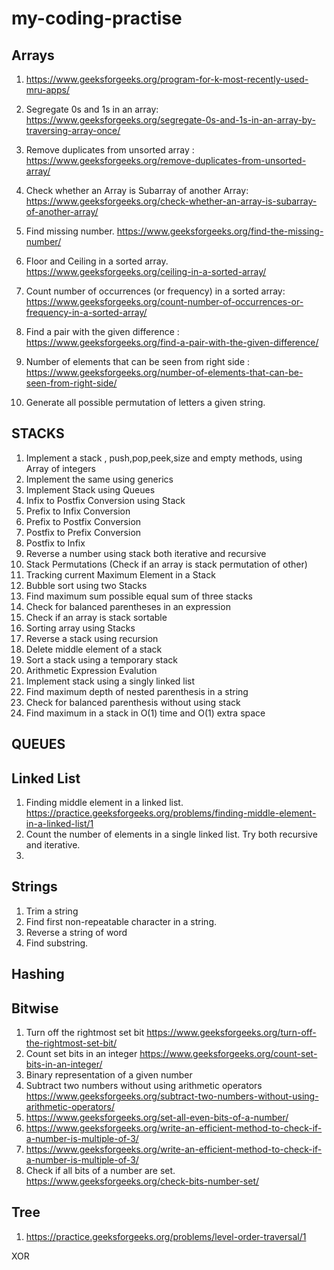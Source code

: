 # my-coding-practise

## Arrays
1. https://www.geeksforgeeks.org/program-for-k-most-recently-used-mru-apps/
2. Segregate 0s and 1s in an array: https://www.geeksforgeeks.org/segregate-0s-and-1s-in-an-array-by-traversing-array-once/
3. Remove duplicates from unsorted array : https://www.geeksforgeeks.org/remove-duplicates-from-unsorted-array/
4. Check whether an Array is Subarray of another Array: https://www.geeksforgeeks.org/check-whether-an-array-is-subarray-of-another-array/
5. Find missing number. https://www.geeksforgeeks.org/find-the-missing-number/
6. Floor and Ceiling in a sorted array. https://www.geeksforgeeks.org/ceiling-in-a-sorted-array/
7. Count number of occurrences (or frequency) in a sorted array: https://www.geeksforgeeks.org/count-number-of-occurrences-or-frequency-in-a-sorted-array/
8. Find a pair with the given difference : https://www.geeksforgeeks.org/find-a-pair-with-the-given-difference/
9. Number of elements that can be seen from right side : https://www.geeksforgeeks.org/number-of-elements-that-can-be-seen-from-right-side/

10. Generate all possible permutation of letters a given string.





## STACKS
1. Implement a stack , push,pop,peek,size and empty methods, using Array of integers
2. Implement the same using generics
3. Implement Stack using Queues
4. Infix to Postfix Conversion using Stack
5. Prefix to Infix Conversion
6. Prefix to Postfix Conversion
7. Postfix to Prefix Conversion
8. Postfix to Infix
10. Reverse a number using stack both iterative and recursive
11. Stack Permutations (Check if an array is stack permutation of other)
12. Tracking current Maximum Element in a Stack
13. Bubble sort using two Stacks
14. Find maximum sum possible equal sum of three stacks
15. Check for balanced parentheses in an expression
16. Check if an array is stack sortable
17. Sorting array using Stacks
18. Reverse a stack using recursion
19. Delete middle element of a stack
20. Sort a stack using a temporary stack
21. Arithmetic Expression Evalution
22. Implement stack using a singly linked list
23. Find maximum depth of nested parenthesis in a string
24. Check for balanced parenthesis without using stack
25. Find maximum in a stack in O(1) time and O(1) extra space

## QUEUES

## Linked List
1. Finding middle element in a linked list. https://practice.geeksforgeeks.org/problems/finding-middle-element-in-a-linked-list/1
2. Count the number of elements in a single linked list. Try both recursive and iterative.
3. 

## Strings
1. Trim a string
2. Find first non-repeatable character in a string.
3. Reverse a string of word
4. Find substring.



## Hashing

## Bitwise
1. Turn off the rightmost set bit https://www.geeksforgeeks.org/turn-off-the-rightmost-set-bit/
2. Count set bits in an integer https://www.geeksforgeeks.org/count-set-bits-in-an-integer/
3. Binary representation of a given number 
4. Subtract two numbers without using arithmetic operators https://www.geeksforgeeks.org/subtract-two-numbers-without-using-arithmetic-operators/
5. https://www.geeksforgeeks.org/set-all-even-bits-of-a-number/
6. https://www.geeksforgeeks.org/write-an-efficient-method-to-check-if-a-number-is-multiple-of-3/
7. https://www.geeksforgeeks.org/write-an-efficient-method-to-check-if-a-number-is-multiple-of-3/
9. Check if all bits of a number are set. https://www.geeksforgeeks.org/check-bits-number-set/




## Tree
1. https://practice.geeksforgeeks.org/problems/level-order-traversal/1


XOR 
